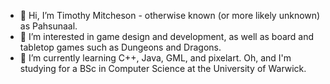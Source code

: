 - 👋 Hi, I’m Timothy Mitcheson - otherwise known (or more likely unknown) as Pahsunaal.
- 👀 I’m interested in game design and development, as well as board and tabletop games such as Dungeons and Dragons.
- 🌱 I’m currently learning C++, Java, GML, and pixelart. Oh, and I'm studying for a BSc in Computer Science at the University of Warwick.

<!---
Pahsunaal/Pahsunaal is a ✨ special ✨ repository because its `README.md` (this file) appears on your GitHub profile.
You can click the Preview link to take a look at your changes.
--->
